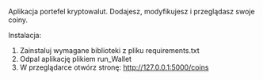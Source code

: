 Aplikacja portefel kryptowalut.
Dodajesz, modyfikujesz i przeglądasz swoje coiny.

Instalacja:
1. Zainstaluj wymagane biblioteki z pliku requirements.txt
2. Odpal aplikację plikiem run_Wallet
3. W przeglądarce otwórz stronę: http://127.0.0.1:5000/coins
